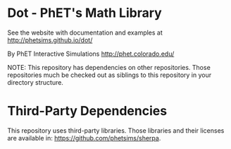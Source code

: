 Dot - PhET's Math Library
=========================

See the website with documentation and examples at http://phetsims.github.io/dot/

By PhET Interactive Simulations
http://phet.colorado.edu/

NOTE: This repository has dependencies on other repositories. Those repositories
much be checked out as siblings to this repository in your directory structure.

Third-Party Dependencies
=============

This repository uses third-party libraries.
Those libraries and their licenses are available in: https://github.com/phetsims/sherpa.